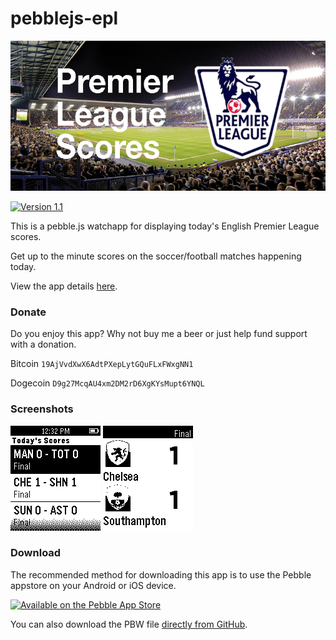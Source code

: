 pebblejs-epl
============
<img src="https://raw.githubusercontent.com/joshgerdes/pebblejs-epl/master/marketing/header-720x320.png" width="540" height="240" alt="Premier League Scores" />

[![Version 1.1](https://img.shields.io/badge/version-1.1-blue.svg?style=flat-square)][appstore]

This is a pebble.js watchapp for displaying today's English Premier League scores.   

Get up to the minute scores on the soccer/football matches happening today.

View the app details [here][appstore].

### Donate

Do you enjoy this app? Why not buy me a beer or just help fund support with a donation.

Bitcoin
`19AjVvdXwX6AdtPXepLytGQuFLxFWxgNN1`

Dogecoin
`D9g27McqAU4xm2DM2rD6XgKYsMupt6YNQL`

### Screenshots

<img src="https://raw.githubusercontent.com/joshgerdes/pebblejs-epl/master/marketing/screenshot1-144x168.png" alt="Pebble Screenshot #1" />
<img src="https://raw.githubusercontent.com/joshgerdes/pebblejs-epl/master/marketing/screenshot2-144x168.png" alt="Pebble Screenshot #2" />


### Download

The recommended method for downloading this app is to use the Pebble appstore on your Android or iOS device.

[![Available on the Pebble App Store](http://pblweb.com/badge/54a762910cd9361163000177/black/small/)][appstore]

You can also download the PBW file [directly from GitHub][download].

[appstore]: https://apps.getpebble.com/applications/54a762910cd9361163000177
[download]: https://github.com/joshgerdes/pebblejs-epl/releases/download/v1.1/EPL_Scores.pbw